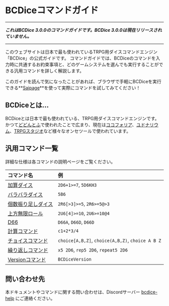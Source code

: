 # BCDiceコマンドガイド

-----

_**これはBCDice 3.0.0のコマンドガイドです。BCDice 3.0.0は現在リリースされていません。**_

-----

このウェブサイトは日本で最も使われているTRPG用ダイスコマンドエンジン「BCDice」の公式ガイドです。
コマンドガイドでは、BCDiceのコマンドを入力時に共通するお約束事項と、どのゲームシステムを選んでも実行することができる汎用コマンドを詳しく解説します。

このガイドを読んで気になったことがあれば、ブラウザで手軽にBCDiceを実行できる**[Saipage][saipage]**を使って実際にコマンドを試してみてください！

## BCDiceとは…
BCDiceとは日本で最も使われている、TRPG用ダイスコマンドエンジンです。
かつて[どどんとふ][dodontof]で使われたことで広まり、現在は[ココフォリア][ccfolia]、[ユドナリウム][udonarium]、[TRPGスタジオ][trpg-studio]など様々なオンセツールで使われています。


## 汎用コマンド一覧

詳細な仕様は各コマンドの説明ページをご覧ください。

| コマンド名 | 例 |
| :----- | :----- |
| [加算ダイス](/command/add_dice.md) | `2D6+1>=7`, `5D6KH3` |
| [バラバラダイス](/command/barabara_dice.md) | `5B6` |
| [個数振り足しダイス](/command/reroll_dice.md) | `2R6[>3]>=5`, `2R6>=5@>3` |
| [上方無限ロール](/command/upper_dice.md) | `2U6[4]>=10`, `2U6>=10@4` |
| [D66](/command/d66_dice.md) | `D66A`, `D66D`, `D66D` |
| [計算コマンド](/command/calc.md) | `c1+2*3/4` |
| [チョイスコマンド](/command/choice.md) | `choice[A,B,Z]`, `choice(A,B,Z)`, `choice A B Z`|
| [繰り返しコマンド](/command/repeat.md) | `x5 2D6`, `rep5 2D6`, `repeat5 2D6` |
| [Versionコマンド](/command/version.md) | `BCDiceVersion` |


## 問い合わせ先

本ドキュメントやコマンドに関する問い合わせは、Discordサーバー [bcdice-help][discord] にご連絡ください。


[dodontof]:http://www.dodontof.com/
[ccfolia]:https://ccfolia.com/
[udonarium]:https://udonarium.app/
[trpg-studio]:https://trpg-studio.com/
[saipage]:https://ysakasin.github.io/saipage/
[discord]:https://discord.gg/D5CazXH



